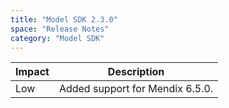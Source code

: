 ```yaml
---
title: "Model SDK 2.3.0"
space: "Release Notes"
category: "Model SDK"
---
```

| Impact | Description |
| --- | --- |
| Low | Added support for Mendix 6.5.0. |
